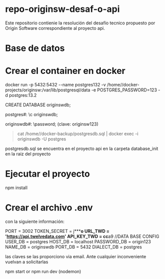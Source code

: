 # repo-originsw-desaf-o-api
Este repositorio contienie la resolución del desafío tecnico propuesto por Origin Software correspondiente al proyecto api.

# Base de datos 
# Crear el container en docker

docker run -p 5432:5432 --name postgres132 -v /home/<user>/docker-projects/originsw:/var/lib/postgresql/data -e POSTGRES_PASSWORD=123 -d postgres:13.2

CREATE DATABASE originswdb;

postgres#: \c originswdb;

originswdb#: \password; (clave: originsw123)

> cat /home/<user>/docker-backup/postgresdb.sql | docker exec -i originswdb -U postgres

postgresdb.sql  se encuentra en el proyecto api en la carpeta database_init en la raiz del proyecto

# Ejecutar el proyecto

npm install

# Crear el archivo .env 

con la siguiente información:

PORT = 3002
TOKEN_SECRET = j*******************o
URL_TWD = 'https://api.twelvedata.com'
API_KEY_TWD = cc****************a9
//DATA BASE CONFIG
USER_DB = postgres
HOST_DB = localhost
PASSWORD_DB = origin123
NAME_DB = originswdb
PORT_DB = 5432
DIALECT_DB = postgres

las claves se las proporciono via email. Ante cualquier inconveniente vuelvan a solicitarlas

npm start or
npm run dev (nodemon)
